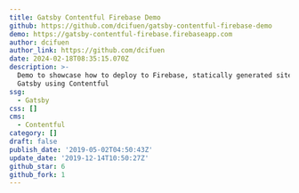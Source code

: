 ```yaml
---
title: Gatsby Contentful Firebase Demo
github: https://github.com/dcifuen/gatsby-contentful-firebase-demo
demo: https://gatsby-contentful-firebase.firebaseapp.com
author: dcifuen
author_link: https://github.com/dcifuen
date: 2024-02-18T08:35:15.070Z
description: >-
  Demo to showcase how to deploy to Firebase, statically generated sites by
  Gatsby using Contentful
ssg:
  - Gatsby
css: []
cms:
  - Contentful
category: []
draft: false
publish_date: '2019-05-02T04:50:43Z'
update_date: '2019-12-14T10:50:27Z'
github_star: 6
github_fork: 1
---
```

